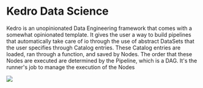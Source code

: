 # **Kedro Data Science**

Kedro is an unopinionated Data Engineering framework that comes with a somewhat opinionated template. It gives the user a way to build pipelines that automatically take care of io through the use of abstract DataSets that the user specifies through Catalog entries. These Catalog entries are loaded, ran through a function, and saved by Nodes. 
The order that these Nodes are executed are determined by the Pipeline, which is a DAG. It's the runner's job to manage the execution of the Nodes

![](https://i0.wp.com/neptune.ai/wp-content/uploads/2022/10/Building-and-Managing-Data-Science-Pipelines-with-Kedro2.png?resize=817%2C319&ssl=1)
